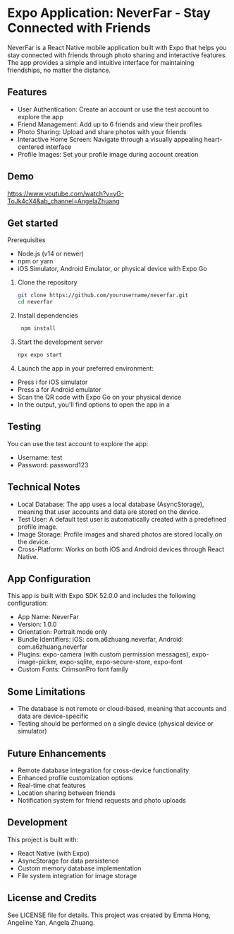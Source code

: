 # Expo Application: NeverFar - Stay Connected with Friends

NeverFar is a React Native mobile application built with Expo that helps you stay connected with friends through photo sharing and interactive features. The app provides a simple and intuitive interface for maintaining friendships, no matter the distance.

## Features 
- User Authentication: Create an account or use the test account to explore the app
- Friend Management: Add up to 6 friends and view their profiles
- Photo Sharing: Upload and share photos with your friends
- Interactive Home Screen: Navigate through a visually appealing heart-centered interface
- Profile Images: Set your profile image during account creation

## Demo
https://www.youtube.com/watch?v=yG-ToJk4cX4&ab_channel=AngelaZhuang

## Get started

Prerequisites
- Node.js (v14 or newer)
- npm or yarn
- iOS Simulator, Android Emulator, or physical device with Expo Go

1. Clone the repository

   ```bash
   git clone https://github.com/yourusername/neverfar.git
   cd neverfar
   ```

2. Install dependencies


   ```bash
    npm install
   ```
3. Start the development server
   ```bash
   npx expo start
   ```
4. Launch the app in your preferred environment:
- Press i for iOS simulator
- Press a for Android emulator
- Scan the QR code with Expo Go on your physical device
- In the output, you'll find options to open the app in a

## Testing
You can use the test account to explore the app:

- Username: test
- Password: password123

## Technical Notes

- Local Database: The app uses a local database (AsyncStorage), meaning that user accounts and data are stored on the device.
- Test User: A default test user is automatically created with a predefined profile image.
- Image Storage: Profile images and shared photos are stored locally on the device.
- Cross-Platform: Works on both iOS and Android devices through React Native.


## App Configuration
This app is built with Expo SDK 52.0.0 and includes the following configuration:
- App Name: NeverFar
- Version: 1.0.0
- Orientation: Portrait mode only
- Bundle Identifiers: iOS: com.a6zhuang.neverfar, Android: com.a6zhuang.neverfar
- Plugins: expo-camera (with custom permission messages), expo-image-picker, expo-sqlite, expo-secure-store, expo-font
- Custom Fonts: CrimsonPro font family

## Some Limitations
- The database is not remote or cloud-based, meaning that accounts and data are device-specific
- Testing should be performed on a single device (physical device or simulator)

## Future Enhancements
- Remote database integration for cross-device functionality
- Enhanced profile customization options
- Real-time chat features
- Location sharing between friends
- Notification system for friend requests and photo uploads

## Development
This project is built with:

- React Native (with Expo)
- AsyncStorage for data persistence
- Custom memory database implementation
- File system integration for image storage

## License and Credits
See LICENSE file for details. This project was created by Emma Hong, Angeline Yan, Angela Zhuang.
